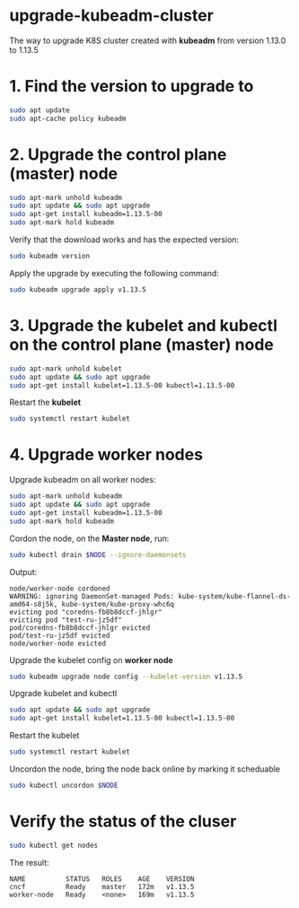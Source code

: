 # upgrade-kubeadm-cluster
The way to upgrade K8S cluster created with **kubeadm** from version 1.13.0 to 1.13.5

# 1. Find the version to upgrade to
```sh
sudo apt update
sudo apt-cache policy kubeadm
```

# 2. Upgrade the control plane (master) node
```sh
sudo apt-mark unhold kubeadm
sudo apt update && sudo apt upgrade
sudo apt-get install kubeadm=1.13.5-00
sudo apt-mark hold kubeadm
```

Verify that the download works and has the expected version:
```sh
sudo kubeadm version
```

Apply the upgrade by executing the following command:
```sh
sudo kubeadm upgrade apply v1.13.5
```

# 3. Upgrade the kubelet and kubectl on the control plane (master) node
```sh
sudo apt-mark unhold kubelet
sudo apt update && sudo apt upgrade
sudo apt-get install kubelet=1.13.5-00 kubectl=1.13.5-00
```

Restart the **kubelet**
```sh
sudo systemctl restart kubelet
```

# 4. Upgrade worker nodes

Upgrade kubeadm on all worker nodes:
```sh
sudo apt-mark unhold kubeadm
sudo apt update && sudo apt upgrade
sudo apt-get install kubeadm=1.13.5-00
sudo apt-mark hold kubeadm
```

Cordon the node, on the **Master node**, run:
```sh
sudo kubectl drain $NODE --ignore-daemonsets
```
Output:
```
node/worker-node cordoned
WARNING: ignoring DaemonSet-managed Pods: kube-system/kube-flannel-ds-amd64-s8j5k, kube-system/kube-proxy-whc6q
evicting pod "coredns-fb8b8dccf-jhlgr"
evicting pod "test-ru-jz5df"
pod/coredns-fb8b8dccf-jhlgr evicted
pod/test-ru-jz5df evicted
node/worker-node evicted
```

Upgrade the kubelet config on **worker node**
```sh
sudo kubeadm upgrade node config --kubelet-version v1.13.5
```

Upgrade kubelet and kubectl
```sh
sudo apt update && sudo apt upgrade
sudo apt-get install kubelet=1.13.5-00 kubectl=1.13.5-00
```
Restart the kubelet
```sh
sudo systemctl restart kubelet
```
Uncordon the node, bring the node back online by marking it scheduable
```sh
sudo kubectl uncordon $NODE
```
# Verify the status of the cluser
```sh
sudo kubectl get nodes
```
The result:
```
NAME          STATUS   ROLES    AGE    VERSION
cncf          Ready    master   172m   v1.13.5
worker-node   Ready    <none>   169m   v1.13.5
```
